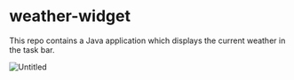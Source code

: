 # weather-widget

This repo contains a Java application which displays the current weather in the task bar.

![Untitled](https://github.com/PaulWalters3/weather-widget/assets/136376763/63369bc2-827e-4975-954f-d605e79d35f8)
